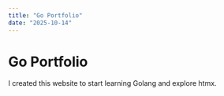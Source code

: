 ```yaml
---
title: "Go Portfolio"
date: "2025-10-14"
---
```


# Go Portfolio

I created this website to start learning Golang and explore htmx.
